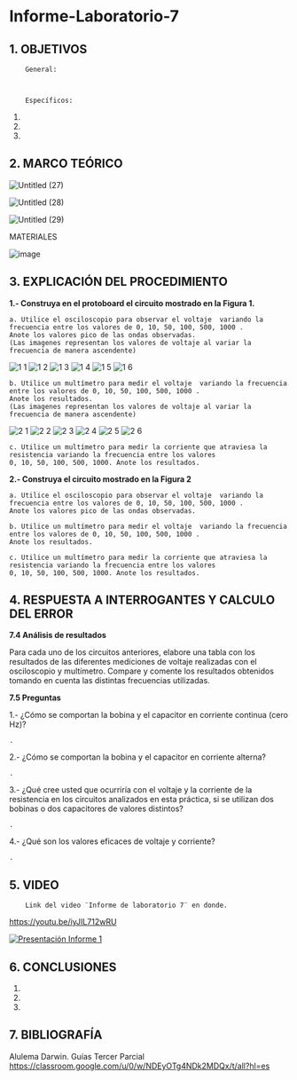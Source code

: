 # Informe-Laboratorio-7

## 1. OBJETIVOS
 
        General: 



        Específicos: 
 
1.  
        
2. 
        
3. 
        

## 2. MARCO TEÓRICO

![Untitled (27)](https://user-images.githubusercontent.com/93396250/152709137-30415d58-0149-4145-a19f-2d20903be30b.jpg)

![Untitled (28)](https://user-images.githubusercontent.com/93396250/152709131-dca58399-6a27-435c-ab09-526677fc4020.jpg)

![Untitled (29)](https://user-images.githubusercontent.com/93396250/152709127-cbe6cc60-25a5-448a-8b7f-01204c0383e8.jpg)

MATERIALES

![image](https://user-images.githubusercontent.com/93396250/152709166-2ee28922-3ce2-4213-a0f4-7e7ecf1770c2.png)


## 3. EXPLICACIÓN DEL PROCEDIMIENTO

**1.- Construya en el protoboard el circuito mostrado en la Figura 1.**

    a. Utilice el osciloscopio para observar el voltaje  variando la frecuencia entre los valores de 0, 10, 50, 100, 500, 1000 . 
    Anote los valores pico de las ondas observadas. 
    (Las imagenes representan los valores de voltaje al variar la frecuencia de manera ascendente)

![1 1](https://user-images.githubusercontent.com/93396250/152887984-268a7c4a-1ad7-43e4-b606-665641626162.JPG)
![1 2](https://user-images.githubusercontent.com/93396250/152887986-09f8c8f5-a4a7-46bc-be27-0c41bd6d899f.JPG)
![1 3](https://user-images.githubusercontent.com/93396250/152887988-8f6271f5-bc78-4027-a545-818b2c1b4f96.JPG)
![1 4](https://user-images.githubusercontent.com/93396250/152887992-fd935332-0421-45d6-9774-9fb8844d139c.JPG)
![1 5](https://user-images.githubusercontent.com/93396250/152887993-67f7ae5b-eb5d-4ef9-a085-44cb55c2bb5c.JPG)
![1 6](https://user-images.githubusercontent.com/93396250/152888012-4fbdfa58-030a-440e-910b-42eb36eecc9c.JPG)

    b. Utilice un multímetro para medir el voltaje  variando la frecuencia entre los valores de 0, 10, 50, 100, 500, 1000 . 
    Anote los resultados.
    (Las imagenes representan los valores de voltaje al variar la frecuencia de manera ascendente)

![2 1](https://user-images.githubusercontent.com/93396250/152888078-359b9c10-7e35-4582-8b88-cab2ef1876ae.JPG)
![2 2](https://user-images.githubusercontent.com/93396250/152888082-f28abf0d-8347-4543-9106-8f84f88f5d4c.JPG)
![2 3](https://user-images.githubusercontent.com/93396250/152888087-ccd9ba26-eb08-4188-90d3-c242dfbca420.JPG)
![2 4](https://user-images.githubusercontent.com/93396250/152888100-847eb8da-bb77-408e-9ca6-0c13d23777ec.JPG)
![2 5](https://user-images.githubusercontent.com/93396250/152888106-e6562226-bcc6-4392-af31-1463158eaeee.JPG)
![2 6](https://user-images.githubusercontent.com/93396250/152888133-14558670-7597-4e91-a3eb-24efe14b76e4.JPG)


    c. Utilice un multímetro para medir la corriente que atraviesa la resistencia variando la frecuencia entre los valores 
    0, 10, 50, 100, 500, 1000. Anote los resultados.

**2.- Construya el circuito mostrado en la Figura 2**

    a. Utilice el osciloscopio para observar el voltaje  variando la frecuencia entre los valores de 0, 10, 50, 100, 500, 1000 . 
    Anote los valores pico de las ondas observadas.

    b. Utilice un multímetro para medir el voltaje  variando la frecuencia entre los valores de 0, 10, 50, 100, 500, 1000 . 
    Anote los resultados.

    c. Utilice un multímetro para medir la corriente que atraviesa la resistencia variando la frecuencia entre los valores 
    0, 10, 50, 100, 500, 1000. Anote los resultados.



## 4. RESPUESTA A INTERROGANTES Y CALCULO DEL ERROR

**7.4 Análisis de resultados**
    
   Para cada uno de los circuitos anteriores, elabore una tabla con los resultados de las
   diferentes mediciones de voltaje realizadas con el osciloscopio y multímetro. Compare y
   comente los resultados obtenidos tomando en cuenta las distintas frecuencias utilizadas.


**7.5 Preguntas**

1.- ¿Cómo se comportan la bobina y el capacitor en corriente continua (cero Hz)?
	
	.

2.- ¿Cómo se comportan la bobina y el capacitor en corriente alterna?

	.

3.- ¿Qué cree usted que ocurriría con el voltaje  y la corriente de la resistencia en los circuitos analizados en esta práctica, si se utilizan dos bobinas o dos capacitores de valores distintos?
	
	.
	
4.- ¿Qué son los valores eficaces de voltaje y corriente?

	.

## 5. VIDEO

        Link del video ¨Informe de laboratorio 7¨ en donde.
 
 https://youtu.be/iyJIL712wRU
 
[![Presentación Informe 1](https://img.youtube.com/vi/iyJIL712wRU/0.jpg)](https://www.youtube.com/watch?v=iyJIL712wRU)

## 6. CONCLUSIONES

   1. 
        
   2. 
        
   3. 


## 7. BIBLIOGRAFÍA

Alulema Darwin. Guías Tercer Parcial https://classroom.google.com/u/0/w/NDEyOTg4NDk2MDQx/t/all?hl=es

